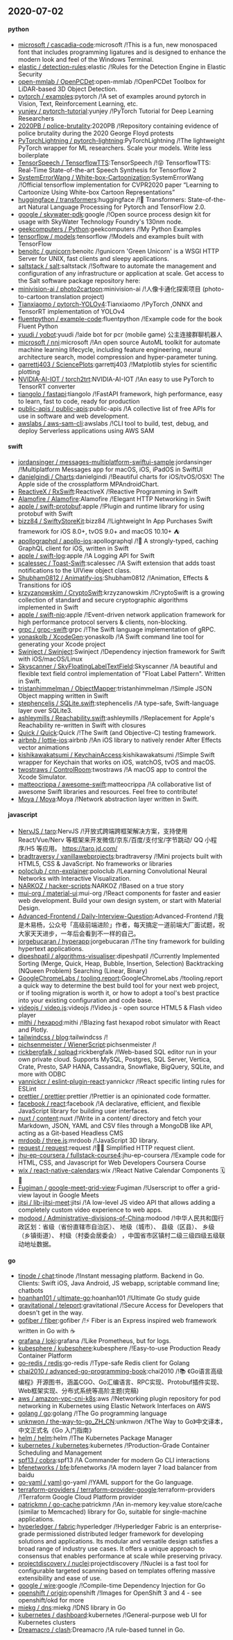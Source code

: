 ## 2020-07-02

#### python
* [microsoft / cascadia-code](https://github.com/microsoft/cascadia-code):microsoft /!This is a fun, new monospaced font that includes programming ligatures and is designed to enhance the modern look and feel of the Windows Terminal.
* [elastic / detection-rules](https://github.com/elastic/detection-rules):elastic /!Rules for the Detection Engine in Elastic Security
* [open-mmlab / OpenPCDet](https://github.com/open-mmlab/OpenPCDet):open-mmlab /!OpenPCDet Toolbox for LiDAR-based 3D Object Detection.
* [pytorch / examples](https://github.com/pytorch/examples):pytorch /!A set of examples around pytorch in Vision, Text, Reinforcement Learning, etc.
* [yunjey / pytorch-tutorial](https://github.com/yunjey/pytorch-tutorial):yunjey /!PyTorch Tutorial for Deep Learning Researchers
* [2020PB / police-brutality](https://github.com/2020PB/police-brutality):2020PB /!Repository containing evidence of police brutality during the 2020 George Floyd protests
* [PyTorchLightning / pytorch-lightning](https://github.com/PyTorchLightning/pytorch-lightning):PyTorchLightning /!The lightweight PyTorch wrapper for ML researchers. Scale your models. Write less boilerplate
* [TensorSpeech / TensorflowTTS](https://github.com/TensorSpeech/TensorflowTTS):TensorSpeech /!😝
TensorflowTTS: Real-Time State-of-the-art Speech Synthesis for Tensorflow 2
* [SystemErrorWang / White-box-Cartoonization](https://github.com/SystemErrorWang/White-box-Cartoonization):SystemErrorWang /!Official tensorflow implementation for CVPR2020 paper “Learning to Cartoonize Using White-box Cartoon Representations”
* [huggingface / transformers](https://github.com/huggingface/transformers):huggingface /!🤗
Transformers: State-of-the-art Natural Language Processing for Pytorch and TensorFlow 2.0.
* [google / skywater-pdk](https://github.com/google/skywater-pdk):google /!Open source process design kit for usage with SkyWater Technology Foundry's 130nm node.
* [geekcomputers / Python](https://github.com/geekcomputers/Python):geekcomputers /!My Python Examples
* [tensorflow / models](https://github.com/tensorflow/models):tensorflow /!Models and examples built with TensorFlow
* [benoitc / gunicorn](https://github.com/benoitc/gunicorn):benoitc /!gunicorn 'Green Unicorn' is a WSGI HTTP Server for UNIX, fast clients and sleepy applications.
* [saltstack / salt](https://github.com/saltstack/salt):saltstack /!Software to automate the management and configuration of any infrastructure or application at scale. Get access to the Salt software package repository here:
* [minivision-ai / photo2cartoon](https://github.com/minivision-ai/photo2cartoon):minivision-ai /!人像卡通化探索项目 (photo-to-cartoon translation project)
* [Tianxiaomo / pytorch-YOLOv4](https://github.com/Tianxiaomo/pytorch-YOLOv4):Tianxiaomo /!PyTorch ,ONNX and TensorRT implementation of YOLOv4
* [fluentpython / example-code](https://github.com/fluentpython/example-code):fluentpython /!Example code for the book Fluent Python
* [yuudi / yobot](https://github.com/yuudi/yobot):yuudi /!aide bot for pcr (mobile game) 公主连接群聊机器人
* [microsoft / nni](https://github.com/microsoft/nni):microsoft /!An open source AutoML toolkit for automate machine learning lifecycle, including feature engineering, neural architecture search, model compression and hyper-parameter tuning.
* [garrettj403 / SciencePlots](https://github.com/garrettj403/SciencePlots):garrettj403 /!Matplotlib styles for scientific plotting
* [NVIDIA-AI-IOT / torch2trt](https://github.com/NVIDIA-AI-IOT/torch2trt):NVIDIA-AI-IOT /!An easy to use PyTorch to TensorRT converter
* [tiangolo / fastapi](https://github.com/tiangolo/fastapi):tiangolo /!FastAPI framework, high performance, easy to learn, fast to code, ready for production
* [public-apis / public-apis](https://github.com/public-apis/public-apis):public-apis /!A collective list of free APIs for use in software and web development.
* [awslabs / aws-sam-cli](https://github.com/awslabs/aws-sam-cli):awslabs /!CLI tool to build, test, debug, and deploy Serverless applications using AWS SAM

#### swift
* [jordansinger / messages-multiplatform-swiftui-sample](https://github.com/jordansinger/messages-multiplatform-swiftui-sample):jordansinger /!Multiplatform Messages app for macOS, iOS, iPadOS in SwiftUI
* [danielgindi / Charts](https://github.com/danielgindi/Charts):danielgindi /!Beautiful charts for iOS/tvOS/OSX! The Apple side of the crossplatform MPAndroidChart.
* [ReactiveX / RxSwift](https://github.com/ReactiveX/RxSwift):ReactiveX /!Reactive Programming in Swift
* [Alamofire / Alamofire](https://github.com/Alamofire/Alamofire):Alamofire /!Elegant HTTP Networking in Swift
* [apple / swift-protobuf](https://github.com/apple/swift-protobuf):apple /!Plugin and runtime library for using protobuf with Swift
* [bizz84 / SwiftyStoreKit](https://github.com/bizz84/SwiftyStoreKit):bizz84 /!Lightweight In App Purchases Swift framework for iOS 8.0+, tvOS 9.0+ and macOS 10.10+
⛺
* [apollographql / apollo-ios](https://github.com/apollographql/apollo-ios):apollographql /!📱
A strongly-typed, caching GraphQL client for iOS, written in Swift
* [apple / swift-log](https://github.com/apple/swift-log):apple /!A Logging API for Swift
* [scalessec / Toast-Swift](https://github.com/scalessec/Toast-Swift):scalessec /!A Swift extension that adds toast notifications to the UIView object class.
* [Shubham0812 / Animatify-ios](https://github.com/Shubham0812/Animatify-ios):Shubham0812 /!Animation, Effects & Transitions for iOS
* [krzyzanowskim / CryptoSwift](https://github.com/krzyzanowskim/CryptoSwift):krzyzanowskim /!CryptoSwift is a growing collection of standard and secure cryptographic algorithms implemented in Swift
* [apple / swift-nio](https://github.com/apple/swift-nio):apple /!Event-driven network application framework for high performance protocol servers & clients, non-blocking.
* [grpc / grpc-swift](https://github.com/grpc/grpc-swift):grpc /!The Swift language implementation of gRPC.
* [yonaskolb / XcodeGen](https://github.com/yonaskolb/XcodeGen):yonaskolb /!A Swift command line tool for generating your Xcode project
* [Swinject / Swinject](https://github.com/Swinject/Swinject):Swinject /!Dependency injection framework for Swift with iOS/macOS/Linux
* [Skyscanner / SkyFloatingLabelTextField](https://github.com/Skyscanner/SkyFloatingLabelTextField):Skyscanner /!A beautiful and flexible text field control implementation of "Float Label Pattern". Written in Swift.
* [tristanhimmelman / ObjectMapper](https://github.com/tristanhimmelman/ObjectMapper):tristanhimmelman /!Simple JSON Object mapping written in Swift
* [stephencelis / SQLite.swift](https://github.com/stephencelis/SQLite.swift):stephencelis /!A type-safe, Swift-language layer over SQLite3.
* [ashleymills / Reachability.swift](https://github.com/ashleymills/Reachability.swift):ashleymills /!Replacement for Apple's Reachability re-written in Swift with closures
* [Quick / Quick](https://github.com/Quick/Quick):Quick /!The Swift (and Objective-C) testing framework.
* [airbnb / lottie-ios](https://github.com/airbnb/lottie-ios):airbnb /!An iOS library to natively render After Effects vector animations
* [kishikawakatsumi / KeychainAccess](https://github.com/kishikawakatsumi/KeychainAccess):kishikawakatsumi /!Simple Swift wrapper for Keychain that works on iOS, watchOS, tvOS and macOS.
* [twostraws / ControlRoom](https://github.com/twostraws/ControlRoom):twostraws /!A macOS app to control the Xcode Simulator.
* [matteocrippa / awesome-swift](https://github.com/matteocrippa/awesome-swift):matteocrippa /!A collaborative list of awesome Swift libraries and resources. Feel free to contribute!
* [Moya / Moya](https://github.com/Moya/Moya):Moya /!Network abstraction layer written in Swift.

#### javascript
* [NervJS / taro](https://github.com/NervJS/taro):NervJS /!开放式跨端跨框架解决方案，支持使用 React/Vue/Nerv 等框架来开发微信/京东/百度/支付宝/字节跳动/ QQ 小程序/H5 等应用。 https://taro.jd.com/
* [bradtraversy / vanillawebprojects](https://github.com/bradtraversy/vanillawebprojects):bradtraversy /!Mini projects built with HTML5, CSS & JavaScript. No frameworks or libraries
* [poloclub / cnn-explainer](https://github.com/poloclub/cnn-explainer):poloclub /!Learning Convolutional Neural Networks with Interactive Visualization.
* [NARKOZ / hacker-scripts](https://github.com/NARKOZ/hacker-scripts):NARKOZ /!Based on a true story
* [mui-org / material-ui](https://github.com/mui-org/material-ui):mui-org /!React components for faster and easier web development. Build your own design system, or start with Material Design.
* [Advanced-Frontend / Daily-Interview-Question](https://github.com/Advanced-Frontend/Daily-Interview-Question):Advanced-Frontend /!我是木易杨，公众号「高级前端进阶」作者，每天搞定一道前端大厂面试题，祝大家天天进步，一年后会看到不一样的自己。
* [jorgebucaran / hyperapp](https://github.com/jorgebucaran/hyperapp):jorgebucaran /!The tiny framework for building hypertext applications.
* [dipeshpatil / algorithms-visualiser](https://github.com/dipeshpatil/algorithms-visualiser):dipeshpatil /!Currently Implemented Sorting (Merge, Quick, Heap, Bubble, Insertion, Selection) Backtracking (NQueen Problem) Searching (Linear, Binary)
* [GoogleChromeLabs / tooling.report](https://github.com/GoogleChromeLabs/tooling.report):GoogleChromeLabs /!tooling.report a quick way to determine the best build tool for your next web project, or if tooling migration is worth it, or how to adopt a tool's best practice into your existing configuration and code base.
* [videojs / video.js](https://github.com/videojs/video.js):videojs /!Video.js - open source HTML5 & Flash video player
* [mithi / hexapod](https://github.com/mithi/hexapod):mithi /!Blazing fast hexapod robot simulator with React and Plotly.
* [tailwindcss / blog](https://github.com/tailwindcss/blog):tailwindcss /!
* [pichsenmeister / WienerScript](https://github.com/pichsenmeister/WienerScript):pichsenmeister /!
* [rickbergfalk / sqlpad](https://github.com/rickbergfalk/sqlpad):rickbergfalk /!Web-based SQL editor run in your own private cloud. Supports MySQL, Postgres, SQL Server, Vertica, Crate, Presto, SAP HANA, Cassandra, Snowflake, BigQuery, SQLite, and more with ODBC
* [yannickcr / eslint-plugin-react](https://github.com/yannickcr/eslint-plugin-react):yannickcr /!React specific linting rules for ESLint
* [prettier / prettier](https://github.com/prettier/prettier):prettier /!Prettier is an opinionated code formatter.
* [facebook / react](https://github.com/facebook/react):facebook /!A declarative, efficient, and flexible JavaScript library for building user interfaces.
* [nuxt / content](https://github.com/nuxt/content):nuxt /!Write in a content/ directory and fetch your Markdown, JSON, YAML and CSV files through a MongoDB like API, acting as a Git-based Headless CMS
* [mrdoob / three.js](https://github.com/mrdoob/three.js):mrdoob /!JavaScript 3D library.
* [request / request](https://github.com/request/request):request /!🏊🏾 Simplified HTTP request client.
* [jhu-ep-coursera / fullstack-course4](https://github.com/jhu-ep-coursera/fullstack-course4):jhu-ep-coursera /!Example code for HTML, CSS, and Javascript for Web Developers Coursera Course
* [wix / react-native-calendars](https://github.com/wix/react-native-calendars):wix /!React Native Calendar Components
🗓️
📆
* [Fugiman / google-meet-grid-view](https://github.com/Fugiman/google-meet-grid-view):Fugiman /!Userscript to offer a grid-view layout in Google Meets
* [jitsi / lib-jitsi-meet](https://github.com/jitsi/lib-jitsi-meet):jitsi /!A low-level JS video API that allows adding a completely custom video experience to web apps.
* [modood / Administrative-divisions-of-China](https://github.com/modood/Administrative-divisions-of-China):modood /!中华人民共和国行政区划：省级（省份直辖市自治区）、 地级（城市）、 县级（区县）、 乡级（乡镇街道）、 村级（村委会居委会） ，中国省市区镇村二级三级四级五级联动地址数据。

#### go
* [tinode / chat](https://github.com/tinode/chat):tinode /!Instant messaging platform. Backend in Go. Clients: Swift iOS, Java Android, JS webapp, scriptable command line; chatbots
* [hoanhan101 / ultimate-go](https://github.com/hoanhan101/ultimate-go):hoanhan101 /!Ultimate Go study guide
* [gravitational / teleport](https://github.com/gravitational/teleport):gravitational /!Secure Access for Developers that doesn't get in the way.
* [gofiber / fiber](https://github.com/gofiber/fiber):gofiber /!⚡️
Fiber is an Express inspired web framework written in Go with
☕️
* [grafana / loki](https://github.com/grafana/loki):grafana /!Like Prometheus, but for logs.
* [kubesphere / kubesphere](https://github.com/kubesphere/kubesphere):kubesphere /!Easy-to-use Production Ready Container Platform
* [go-redis / redis](https://github.com/go-redis/redis):go-redis /!Type-safe Redis client for Golang
* [chai2010 / advanced-go-programming-book](https://github.com/chai2010/advanced-go-programming-book):chai2010 /!📚
《Go语言高级编程》开源图书，涵盖CGO、Go汇编语言、RPC实现、Protobuf插件实现、Web框架实现、分布式系统等高阶主题(完稿)
* [aws / amazon-vpc-cni-k8s](https://github.com/aws/amazon-vpc-cni-k8s):aws /!Networking plugin repository for pod networking in Kubernetes using Elastic Network Interfaces on AWS
* [golang / go](https://github.com/golang/go):golang /!The Go programming language
* [unknwon / the-way-to-go_ZH_CN](https://github.com/unknwon/the-way-to-go_ZH_CN):unknwon /!《The Way to Go》中文译本，中文正式名《Go 入门指南》
* [helm / helm](https://github.com/helm/helm):helm /!The Kubernetes Package Manager
* [kubernetes / kubernetes](https://github.com/kubernetes/kubernetes):kubernetes /!Production-Grade Container Scheduling and Management
* [spf13 / cobra](https://github.com/spf13/cobra):spf13 /!A Commander for modern Go CLI interactions
* [bfenetworks / bfe](https://github.com/bfenetworks/bfe):bfenetworks /!A modern layer 7 load balancer from baidu
* [go-yaml / yaml](https://github.com/go-yaml/yaml):go-yaml /!YAML support for the Go language.
* [terraform-providers / terraform-provider-google](https://github.com/terraform-providers/terraform-provider-google):terraform-providers /!Terraform Google Cloud Platform provider
* [patrickmn / go-cache](https://github.com/patrickmn/go-cache):patrickmn /!An in-memory key:value store/cache (similar to Memcached) library for Go, suitable for single-machine applications.
* [hyperledger / fabric](https://github.com/hyperledger/fabric):hyperledger /!Hyperledger Fabric is an enterprise-grade permissioned distributed ledger framework for developing solutions and applications. Its modular and versatile design satisfies a broad range of industry use cases. It offers a unique approach to consensus that enables performance at scale while preserving privacy.
* [projectdiscovery / nuclei](https://github.com/projectdiscovery/nuclei):projectdiscovery /!Nuclei is a fast tool for configurable targeted scanning based on templates offering massive extensibility and ease of use.
* [google / wire](https://github.com/google/wire):google /!Compile-time Dependency Injection for Go
* [openshift / origin](https://github.com/openshift/origin):openshift /!Images for OpenShift 3 and 4 - see openshift/okd for more
* [miekg / dns](https://github.com/miekg/dns):miekg /!DNS library in Go
* [kubernetes / dashboard](https://github.com/kubernetes/dashboard):kubernetes /!General-purpose web UI for Kubernetes clusters
* [Dreamacro / clash](https://github.com/Dreamacro/clash):Dreamacro /!A rule-based tunnel in Go.

